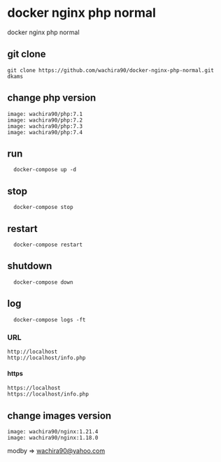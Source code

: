 # docker nginx php normal
docker nginx php normal

## git clone

````
git clone https://github.com/wachira90/docker-nginx-php-normal.git dkams
````
 

## change php version 
````
image: wachira90/php:7.1
image: wachira90/php:7.2
image: wachira90/php:7.3
image: wachira90/php:7.4    
````

## run 
````
  docker-compose up -d
````
## stop 
````
  docker-compose stop 
````
## restart
````
  docker-compose restart
````
## shutdown
````
  docker-compose down
````
## log
````
  docker-compose logs -ft
````
### URL
````
http://localhost
http://localhost/info.php
````

#### https
````
https://localhost
https://localhost/info.php
````

## change images version
````
image: wachira90/nginx:1.21.4
image: wachira90/nginx:1.18.0
````
modby => wachira90@yahoo.com

